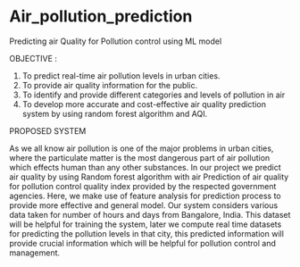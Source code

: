 # Air_pollution_prediction
Predicting air Quality for Pollution control using ML model


OBJECTIVE :
 
 1. To predict real-time air pollution levels in urban cities.  
 2. To provide air quality information for the public. 
 3. To identify and provide different categories and levels of pollution in air
 4. To develop more accurate and cost-effective air quality prediction system by using random forest algorithm and AQI.
 
 PROPOSED SYSTEM
 
As we all know air pollution is one of the major problems in urban cities, where the particulate matter is the most dangerous part of air  pollution which effects human than any other substances.
In our project we predict air quality by using Random forest algorithm with air Prediction of air quality for pollution control 
quality index provided by the respected government agencies. Here, we make use of feature analysis for prediction process to provide more effective and general model. Our system considers various data taken for number of hours and days from Bangalore, India. This dataset will be helpful for training the system, later we compute real time datasets for predicting the pollution levels in that city, this predicted information will provide crucial information which will be helpful for pollution control and management. 

